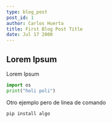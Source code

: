 ```yaml
---
type: blog_post
post_id: 1
author: Carlos Huerta 
title: First Blog Post Title
date: Jul 17 2000
---
```


## Lorem Ipsum

Lorem Ipsum

```python
import os
print("holi poli")
```

Otro ejemplo pero de linea de comando
```sh
pip install algo
```